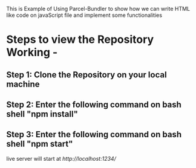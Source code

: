 This is Example of Using Parcel-Bundler to show how we can write HTML like code on javaScript file and implement some functionalities

# Steps to view the Repository Working - 

## Step 1: Clone the Repository on your local machine
## Step 2: Enter the following command on bash shell "npm install"
## Step 3: Enter the following command on bash shell "npm start"

live server will start at _http://localhost:1234/_
